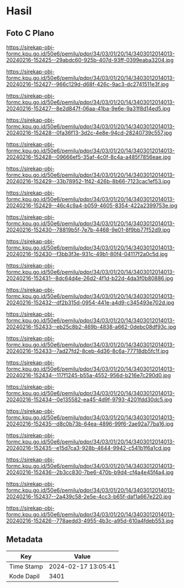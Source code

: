 # Hasil

## Foto C Plano

https://sirekap-obj-formc.kpu.go.id/50e6/pemilu/pdpr/34/03/01/20/14/3403012014013-20240216-152425--29abdc60-925b-407d-93ff-0399eaba3204.jpg

https://sirekap-obj-formc.kpu.go.id/50e6/pemilu/pdpr/34/03/01/20/14/3403012014013-20240216-152427--966c129d-d68f-426c-9ac3-dc2741511e3f.jpg

https://sirekap-obj-formc.kpu.go.id/50e6/pemilu/pdpr/34/03/01/20/14/3403012014013-20240216-152427--8e2d847f-06aa-41ba-9e6e-9a31f8d14ed5.jpg

https://sirekap-obj-formc.kpu.go.id/50e6/pemilu/pdpr/34/03/01/20/14/3403012014013-20240216-152428--0fa36f13-3d2c-4e8e-94cd-28240739c557.jpg

https://sirekap-obj-formc.kpu.go.id/50e6/pemilu/pdpr/34/03/01/20/14/3403012014013-20240216-152428--09666ef5-35af-4c0f-8c4a-a485f7856eae.jpg

https://sirekap-obj-formc.kpu.go.id/50e6/pemilu/pdpr/34/03/01/20/14/3403012014013-20240216-152429--33b78952-1f42-426b-8b66-7123cac1ef53.jpg

https://sirekap-obj-formc.kpu.go.id/50e6/pemilu/pdpr/34/03/01/20/14/3403012014013-20240216-152429--46c4c9a4-b059-4605-8354-422a2399753e.jpg

https://sirekap-obj-formc.kpu.go.id/50e6/pemilu/pdpr/34/03/01/20/14/3403012014013-20240216-152430--78819b5f-7e7b-4468-9e01-8f9bb77f52d9.jpg

https://sirekap-obj-formc.kpu.go.id/50e6/pemilu/pdpr/34/03/01/20/14/3403012014013-20240216-152430--f3bb3f3e-931c-49b1-80f4-04117f2a0c5d.jpg

https://sirekap-obj-formc.kpu.go.id/50e6/pemilu/pdpr/34/03/01/20/14/3403012014013-20240216-152431--8dc64d4e-26d2-4f1d-b22d-4da3f0b80886.jpg

https://sirekap-obj-formc.kpu.go.id/50e6/pemilu/pdpr/34/03/01/20/14/3403012014013-20240216-152432--df2b315d-0954-441e-a4d9-c345493e702d.jpg

https://sirekap-obj-formc.kpu.go.id/50e6/pemilu/pdpr/34/03/01/20/14/3403012014013-20240216-152433--eb25c8b2-469b-4838-a662-0debc08df93c.jpg

https://sirekap-obj-formc.kpu.go.id/50e6/pemilu/pdpr/34/03/01/20/14/3403012014013-20240216-152433--7ad27fd2-8ceb-4d36-8c6a-77718db5fc1f.jpg

https://sirekap-obj-formc.kpu.go.id/50e6/pemilu/pdpr/34/03/01/20/14/3403012014013-20240216-152434--117f1245-b55a-4552-956d-b216e7c290d0.jpg

https://sirekap-obj-formc.kpu.go.id/50e6/pemilu/pdpr/34/03/01/20/14/3403012014013-20240216-152434--0e135582-ea45-4d9f-9793-4201fdd30dc5.jpg

https://sirekap-obj-formc.kpu.go.id/50e6/pemilu/pdpr/34/03/01/20/14/3403012014013-20240216-152435--d8c0b73b-64ea-4896-99f6-2ae92a77ba16.jpg

https://sirekap-obj-formc.kpu.go.id/50e6/pemilu/pdpr/34/03/01/20/14/3403012014013-20240216-152435--e15d7ca3-928b-4644-9942-c541b1f6a1cd.jpg

https://sirekap-obj-formc.kpu.go.id/50e6/pemilu/pdpr/34/03/01/20/14/3403012014013-20240216-152436--2b3cc830-7be6-470b-b9d4-cf4a4e45f4a4.jpg

https://sirekap-obj-formc.kpu.go.id/50e6/pemilu/pdpr/34/03/01/20/14/3403012014013-20240216-152437--2a439c58-2e5e-4cc3-b65f-daf1a667e220.jpg

https://sirekap-obj-formc.kpu.go.id/50e6/pemilu/pdpr/34/03/01/20/14/3403012014013-20240216-152426--778aedd3-4955-4b3c-a95d-610a4fdeb553.jpg


## Metadata

| Key        | Value               |
| ---------- | ------------------- |
| Time Stamp | 2024-02-17 13:05:41 |
| Kode Dapil | 3401                |



